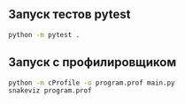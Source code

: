 ## Запуск тестов pytest
```bash
python -m pytest .
```
## Запуск с профилировщиком
```bash
python -m cProfile -o program.prof main.py
snakeviz program.prof
```
